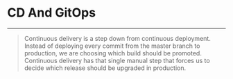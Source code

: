 <!-- .slide: data-background="../img/background/why.jpg" -->
# CD And GitOps

---

<!-- .slide: data-background="img/ui.png" -->
> Continuous delivery is a step down from continuous deployment. Instead of deploying every commit from the master branch to production, we are choosing which build should be promoted. Continuous delivery has that single manual step that forces us to decide which release should be upgraded in production.
